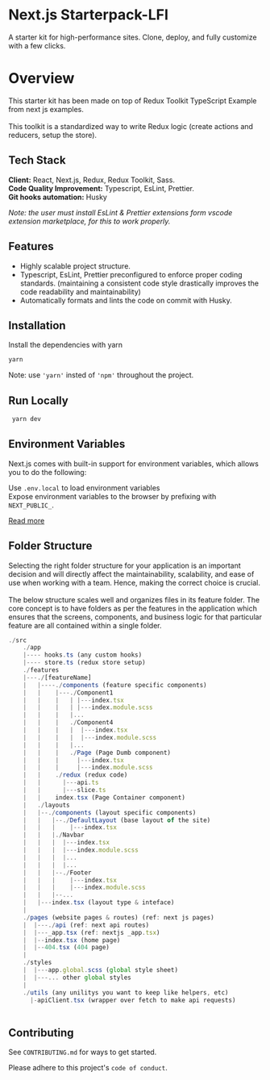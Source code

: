 
# Next.js Starterpack-LFI
A starter kit for high-performance sites. Clone, deploy, and fully customize with a few clicks.

# Overview
This starter kit has been made on top of Redux Toolkit TypeScript Example from next js examples.\
\
This toolkit is a standardized way to write Redux logic (create actions and reducers, setup the store).
## Tech Stack

**Client:**&nbsp;React, Next.js, Redux, Redux Toolkit, Sass.\
**Code Quality Improvement:**&nbsp;Typescript, EsLint, Prettier.\
**Git hooks automation:**&nbsp;Husky

*Note: the user must install EsLint & Prettier extensions form vscode extension marketplace, for this to work properly.*

## Features

- Highly scalable project structure.
- Typescript, EsLint, Prettier preconfigured to enforce proper coding standards. (maintaining a consistent code style drastically improves the code readability and maintainability)
- Automatically formats and lints the code on commit with Husky.

## Installation

Install the dependencies with yarn

```bash
yarn
```
Note: use ``'yarn'`` insted of ``'npm'`` throughout the project.
## Run Locally
```bash
 yarn dev
```
    
## Environment Variables
Next.js comes with built-in support for environment variables, which allows you to do the following:

Use `.env.local` to load environment variables\
Expose environment variables to the browser by prefixing with `NEXT_PUBLIC_`.

[Read more](https://nextjs.org/docs/basic-features/environment-variables)


## Folder Structure
Selecting the right folder structure for your application is an important decision and will directly affect the maintainability, scalability, and ease of use when working with a team. Hence, making the correct choice is crucial.\
\
The below structure scales well and organizes files in its feature folder. The core concept is to have folders as per the features in the application which ensures that the screens, components, and business logic for that particular feature are all contained within a single folder.

```javascript
./src
    ./app
    |---- hooks.ts (any custom hooks)
    |---- store.ts (redux store setup)
    ./features
    |---./[featureName]
    |   |----./components (feature specific components)
    |   |    |---./Component1
    |   |    |   | |---index.tsx
    |   |    |   | |---index.module.scss
    |   |    |   |...
    |   |    |   ./Component4
    |   |    |   |  |---index.tsx
    |   |    |   |  |---index.module.scss
    |   |    |   |...
    |   |    |   ./Page (Page Dumb component)
    |   |    |     |---index.tsx
    |   |    |     |---index.module.scss
    |   |    ./redux (redux code)
    |   |      |---api.ts
    |   |      |---slice.ts
    |   |    index.tsx (Page Container component)
    |   ./layouts
    |   |--./components (layout specific components)
    |   |   |--./DefaultLayout (base layout of the site)
    |   |   |    |---index.tsx 
    |   |   |./Navbar
    |   |   |  |---index.tsx
    |   |   |  |---index.module.scss
    |   |   |  |...
    |   |   |  |...
    |   |   |--./Footer
    |   |   |    |---index.tsx
    |   |   |    |---index.module.scss
    |   |   |--...
    |   |---index.tsx (layout type & inteface)
    |
    ./pages (website pages & routes) (ref: next js pages)
    |  |---./api (ref: next api routes)
    |  |---_app.tsx (ref: nextjs _app.tsx)
    |  |--index.tsx (home page)
    |  |--404.tsx (404 page)
    | 
    ./styles
    |  |---app.global.scss (global style sheet)
    |  |---... other global styles
    |
    ./utils (any unilitys you want to keep like helpers, etc)
      |-apiClient.tsx (wrapper over fetch to make api requests)
      
```



## Contributing

See `CONTRIBUTING.md` for ways to get started.

Please adhere to this project's `code of conduct`.

